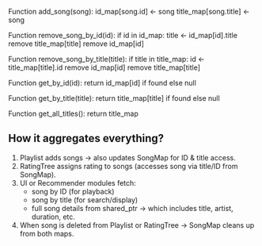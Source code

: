 Function add_song(song):
    id_map[song.id] ← song
    title_map[song.title] ← song

Function remove_song_by_id(id):
    if id in id_map:
        title ← id_map[id].title
        remove title_map[title]
        remove id_map[id]

Function remove_song_by_title(title):
    if title in title_map:
        id ← title_map[title].id
        remove id_map[id]
        remove title_map[title]

Function get_by_id(id):
    return id_map[id] if found else null

Function get_by_title(title):
    return title_map[title] if found else null

Function get_all_titles():
    return title_map

## How it aggregates everything?
1. Playlist adds songs → also updates SongMap for ID & title access.
2. RatingTree assigns rating to songs (accesses song via title/ID from SongMap).
3. UI or Recommender modules fetch:
   - song by ID (for playback)
   - song by title (for search/display)
   - full song details from shared_ptr<Song>
     → which includes title, artist, duration, etc.
4. When song is deleted from Playlist or RatingTree → SongMap cleans up from both maps.
